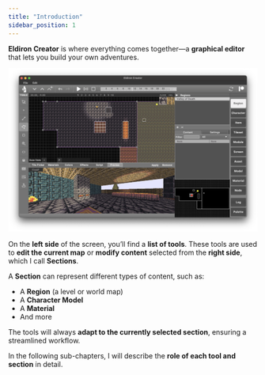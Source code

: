 ```yaml
---
title: "Introduction"
sidebar_position: 1
---
```


**Eldiron Creator** is where everything comes together—a **graphical editor** that lets you build your own adventures.

![Eldiron Creator](/img/docs/screenshot.png)

On the **left side** of the screen, you’ll find a **list of tools**. These tools are used to **edit the current map** or **modify content** selected from the **right side**, which I call **Sections**.

A **Section** can represent different types of content, such as:
- A **Region** (a level or world map)
- A **Character Model**
- A **Material**
- And more

The tools will always **adapt to the currently selected section**, ensuring a streamlined workflow.

In the following sub-chapters, I will describe the **role of each tool and section** in detail.
